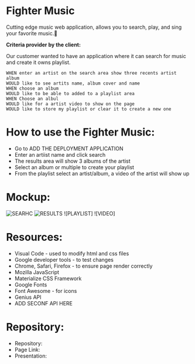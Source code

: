 # Fighter Music
Cutting edge music web application, allows you to search, play, and sing your favorite music.


**Criteria provider by the client:**

Our customer wanted to have an application where it can search for music and create it owns playlist.

```
WHEN enter an artist on the search area show three recents artist album
WOULD like to see artits name, album cover and name
WHEN choose an album
WOULD like to be able to added to a playlist area
WHEN Choose an albul
WOULD like for a artist video to show on the page
WOULD like to store my playlist or clear it to create a new one
```

# How to use the Fighter Music:
* Go to ADD THE DEPLOYMENT APPLICATION
* Enter an artiist name and click search
* The results area will show 3 albums of the artist
* Select an album or multiple to create your playlist
* From the playlist select an artist/album, a video of the artist will show up

# Mockup:
![SEARHC](./images/Weather_Screenshot2.png)
![RESULTS](./images/Weather_Screenshot1.png)
![PLAYLIST]
![VIDEO]



# Resources:

* Visual Code - used to modify html and css files
* Google developer tools - to test changes
* Chrome, Safari, Firefox - to ensure page render correctly
* Mozilla JavaScript
* Materialize CSS Framework
* Google Fonts
* Font Awesome - for icons
* Genius API
* ADD SECONF API HERE

# Repository:

* Repository: 
* Page Link: 
* Presentation: 
